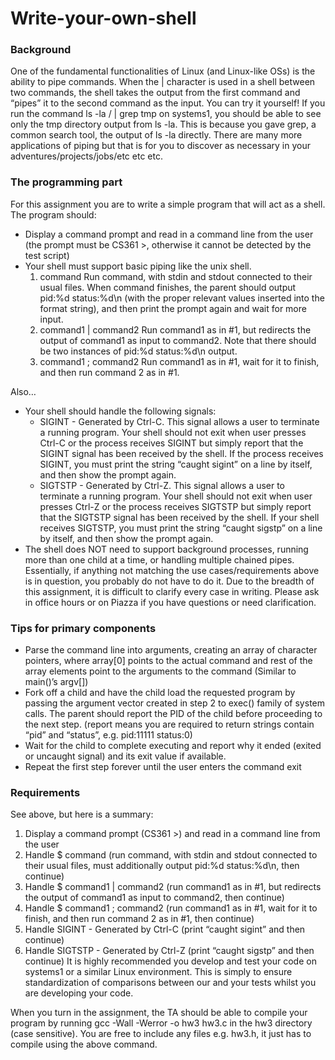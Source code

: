 # Write-your-own-shell

### Background
One of the fundamental functionalities of Linux (and Linux-like OSs) is the ability to pipe commands. When the | character is used in a shell between two commands, the shell takes the output from the first command and “pipes” it to the second command as the input. You can try it yourself! If you run the command ls -la / | grep tmp on systems1, you should be able to see only the tmp directory output from ls -la. This is because you gave grep, a common search tool, the output of ls -la directly. There are many more applications of piping but that is for you to discover as necessary in your adventures/projects/jobs/etc etc etc.

### The programming part
For this assignment you are to write a simple program that will act as a shell. The program should:

* Display a command prompt and read in a command line from the user (the prompt must be CS361 >, otherwise it cannot be detected by the test script)
* Your shell must support basic piping like the unix shell.
  1. command Run command, with stdin and stdout connected to their usual files. When command finishes, the parent should output pid:%d status:%d\n (with the proper relevant values inserted into the format string), and then print the prompt again and wait for more input.
  2. command1 | command2 Run command1 as in #1, but redirects the output of command1 as input to command2. Note that there should be two instances of pid:%d status:%d\n output.
  3. command1 ; command2 Run command1 as in #1, wait for it to finish, and then run command 2 as in #1.

Also…

* Your shell should handle the following signals:
  * SIGINT - Generated by Ctrl-C. This signal allows a user to terminate a running program. Your shell should not exit when user presses Ctrl-C or the process receives SIGINT but simply report that the SIGINT signal has been received by the shell. If the process receives SIGINT, you must print the string “caught sigint” on a line by itself, and then show the prompt again.
  * SIGTSTP - Generated by Ctrl-Z. This signal allows a user to terminate a running program. Your shell should not exit when user presses Ctrl-Z or the process receives SIGTSTP but simply report that the SIGTSTP signal has been received by the shell. If your shell receives SIGTSTP, you must print the string “caught sigstp” on a line by itself, and then show the prompt again.
* The shell does NOT need to support background processes, running more than one child at a time, or handling multiple chained pipes. Essentially, if anything not matching the use cases/requirements above is in question, you probably do not have to do it. Due to the breadth of this assignment, it is difficult to clarify every case in writing. Please ask in office hours or on Piazza if you have questions or need clarification.

### Tips for primary components
* Parse the command line into arguments, creating an array of character pointers, where array[0] points to the actual command and rest of the array elements point to the arguments to the command (Similar to main()’s argv[])
* Fork off a child and have the child load the requested program by passing the argument vector created in step 2 to exec() family of system calls. The parent should report the PID of the child before proceeding to the next step. (report means you are required to return strings contain “pid” and “status”, e.g. pid:11111 status:0)
* Wait for the child to complete executing and report why it ended (exited or uncaught signal) and its exit value if available.
* Repeat the first step forever until the user enters the command exit

### Requirements
See above, but here is a summary:

  1. Display a command prompt (CS361 >) and read in a command line from the user
  2. Handle $ command (run command, with stdin and stdout connected to their usual files, must additionally output pid:%d status:%d\n, then continue)
  3. Handle $ command1 | command2 (run command1 as in #1, but redirects the output of command1 as input to command2, then continue)
  4. Handle $ command1 ; command2 (run command1 as in #1, wait for it to finish, and then run command 2 as in #1, then continue)
  5. Handle SIGINT - Generated by Ctrl-C (print “caught sigint” and then continue)
  6. Handle SIGTSTP - Generated by Ctrl-Z (print “caught sigstp” and then continue)
It is highly recommended you develop and test your code on systems1 or a similar Linux environment. This is simply to ensure standardization of comparisons between our and your tests whilst you are developing your code.

When you turn in the assignment, the TA should be able to compile your program by running gcc -Wall -Werror -o hw3 hw3.c in the hw3 directory (case sensitive). You are free to include any files e.g. hw3.h, it just has to compile using the above command.
